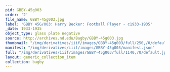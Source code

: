 ```yaml
---
pid: GBBY-45g003
order: '2'
file_name: GBBY-45g003.jpg
label: 'GBBY 45G/003: Harry Becker: Football Player - c1933-1935'
_date: 1933-1935
object_type: glass plate negative
source: http://archives.nd.edu/Bagby/GBBY-45g003.jpg
thumbnail: "/img/derivatives/iiif/images/GBBY-45g003/full/250,/0/default.jpg"
manifest: "/img/derivatives/iiif/images/GBBY-45g003/manifest.json"
full: "/img/derivatives/iiif/images/GBBY-45g003/full/1140,/0/default.jpg"
layout: generic_collection_item
collection: bagby
---
```

